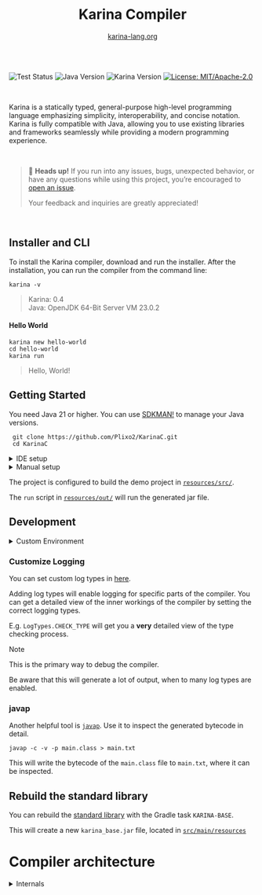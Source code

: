 

<div align="center">

<h1 align="center">Karina Compiler</h1>
<a href="https://karina-lang.org/">
  karina-lang.org
</a>


</div>

<br>
<br>
<br>

![Test Status](https://github.com/Plixo2/KarinaC/actions/workflows/gradle.yml/badge.svg)
![Java Version](https://img.shields.io/badge/Java-21-orange)
![Karina Version](https://img.shields.io/badge/Karina-0.4v-8A2BE2)
[![License: MIT/Apache-2.0](https://img.shields.io/badge/License-Apache--2.0%20%7C%20MIT-blue)](https://opensource.org/licenses/MIT)

<br>

Karina is a statically typed, general-purpose high-level programming language emphasizing simplicity, interoperability, and concise notation.
Karina is fully compatible with Java, allowing you to use existing libraries and frameworks seamlessly
while providing a modern programming experience.

<br>

> 📢 **Heads up!** If you run into any issues, bugs, unexpected behavior, or have any questions while using this project, you’re encouraged to [open an issue](https://github.com/Plixo2/KarinaC/issues/new).
>
> Your feedback and inquiries are greatly appreciated!

<br>

## Installer and CLI

To install the Karina compiler, download and run the installer.
After the installation, you can run the compiler from the command line:

```shell
karina -v
```
> Karina: 0.4 \
> Java: OpenJDK 64-Bit Server VM 23.0.2


#### Hello World

```shell
karina new hello-world
cd hello-world
karina run
```

> Hello, World!


## Getting Started

You need Java 21 or higher.
You can use [SDKMAN!](https://sdkman.io/) to manage your Java versions.



```shell
 git clone https://github.com/Plixo2/KarinaC.git
 cd KarinaC
```

<details> <summary>IDE setup</summary>

The Compiler is a standard Gradle project, so you can use it with any IDE that supports Gradle.

You can run the compiler via the Gradle task `run` or run the [Main Class](src/main/java/org/karina/lang/compiler/Main.java) directly.

The `run` script in [`resources/out/`](resources/out/) can be used to run the generated jar file.

</details>

<details>

<summary>Manual setup</summary>

Make sure your `JAVA_HOME` is set to the correct version.

### Windows
```shell
 gradlew.bat run # run the compiler via gradle
 resources\out\run.bat # run the generated file
```

### Linux
```shell
 git clone https://github.com/Plixo2/KarinaC.git
 cd KarinaC
 chmod +x ./gradlew
 ./gradlew run # run the compiler via gradle
 chmod +x ./resources/out/run
 ./resources/out/run # run the generated file
 ```


</details>


The project is configured to build the demo project in [`resources/src/`](resources/src/).

The `run` script in [`resources/out/`](resources/out/) will run the generated jar file.


## Development

<details> <summary>Custom Environment</summary>


You can set System environment flags via [build.gradle](build.gradle) or the vm arguments in your IDE.

```groovy
application {
    mainClass.set('org.karina.lang.compiler.Main')
    applicationDefaultJvmArgs = ['-Dkarina.source="resources/local/"'] // set the source folder to your local dev folder
}
```

### Flags:

#### karina.source
> `karina.source="<src folder>"`

Points to your local development folder. Defaults to `resources/src/`

#### karina.out
> `karina.out="<build file>"`

Specifies the output jar file. Defaults to `resources/out/build.jar`

#### karina.classes
> `karina.classes="<true/false>"`

Enables/Disables the generation of .class files. Defaults to `true`

#### karina.flight
> `karina.flight="<debug file>"`

Specifies the debug flight recorder file path. Defaults to `resources/flight.txt`

#### karina.console
> `karina.console="<true/false>"`

Enables/Disables the flight recorder output to the console. Defaults to `true`

#### karina.logging

> `karina.logging="<none/basic/verbose/verbose_jvm>"`

Enables/Disables the flight recorder output to the console. Defaults to `none`.
Useful for debugging the compiler.


</details>

### Customize Logging
You can set custom log types in
[here](src/main/java/org/karina/lang/compiler/logging/Log.java#L45).

Adding log types will enable logging for specific parts of the compiler. 
You can get a detailed view of the inner workings of the compiler
by setting the correct logging types.


E.g. `LogTypes.CHECK_TYPE` will get you a **very** detailed view of the type checking process.

> [!NOTE]
> This is the primary way to debug the compiler. 
> 
> Be aware that this will generate a lot of output, when to many log types are enabled.

### javap

Another helpful tool is [`javap`](https://docs.oracle.com/javase/8/docs/technotes/tools/windows/javap.html). Use it to inspect the generated bytecode in detail.

```shell
javap -c -v -p main.class > main.txt
```
This will write the bytecode of the `main.class` file to `main.txt`, where it can be inspected.


## Rebuild the standard library

You can rebuild the [standard library](src/main/java/karina/lang/) with the
Gradle task `KARINA-BASE`. 

This will create a new  `karina_base.jar` file, located in [`src/main/resources`](src/main/resources)

# Compiler architecture

<details>

<summary>Internals</summary>



- Read the source code into memory
- Load the precompiled jar files (java.core and the karina.base) into a ClassModel
- [Parser Stage](src/main/java/org/karina/lang/compiler/stages/parser/ParseProcessor.java)
  - Parse the loaded files into tokens, then into an AST via Antlr
  - Convert the Antlr AST into a ClassModel and IR
- [Import Stage](src/main/java/org/karina/lang/compiler/stages/imports/ImportProcessor.java)
  - Resolve all types via imports
- [Attribution Stage](src/main/java/org/karina/lang/compiler/stages/attrib/AttributionProcessor.java)
  - Expression validation and type inference
- [Lower Stage](src/main/java/org/karina/lang/compiler/stages/lower/LoweringProcessor.java)
  - Construct new classes, bridge methods, rewrite loops, etc
- [Generate Stage](src/main/java/org/karina/lang/compiler/stages/generate/GenerationProcessor.java)
  - Generate bytecode
- And then finally write the bytecode to disk

Other important classes:
- [Main Class](src/main/java/org/karina/lang/compiler/Main.java)
- [Compiler Class](src/main/java/org/karina/lang/compiler/KarinaCompiler.java)
- [KExpr Class](src/main/java/org/karina/lang/compiler/utils/KExpr.java)
- [KType Class](src/main/java/org/karina/lang/compiler/utils/KType.java)

... and  packages:
- [jvm_loading](src/main/java/org/karina/lang/compiler/jvm_loading)
  - Responsible for loading precompiled classes
- [model_api](src/main/java/org/karina/lang/compiler/model_api)
  - The API for the ClassModel. Represents all loaded classes and their fields, methods, etc

</details>







